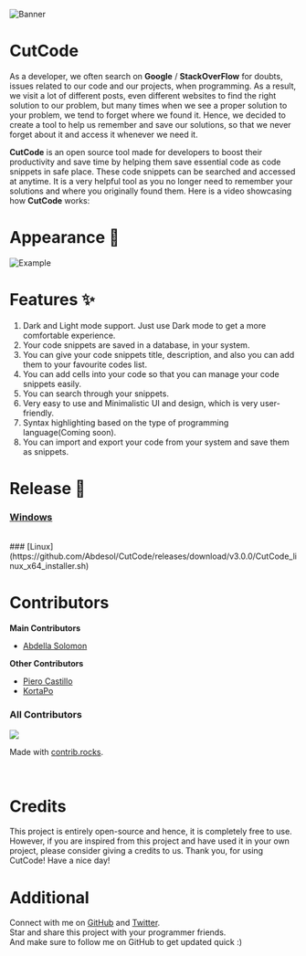 ![Banner](https://user-images.githubusercontent.com/63385587/135706502-35fee274-a8d2-48da-b9a9-50213ae3104a.png)


# CutCode

As a developer, we often search on <strong>Google</strong> / <strong>StackOverFlow</strong> for doubts, issues related to our code and our projects, when programming. As a result, we visit a lot of different posts, even different websites to find the right solution to our problem, but many times when we see a proper solution to your problem, we tend to forget where we found it. Hence, we decided to create a tool to help us remember and save our solutions, so that we never forget about it and access it whenever we need it.

<b>CutCode</b> is an open source tool made for developers to boost their productivity and save time by helping them save essential code as code snippets in safe place. These code snippets can be searched and accessed at anytime. It is a very helpful tool as you no longer need to remember your solutions and where you originally found them. Here is a video showcasing how <strong>CutCode</strong> works:

# Appearance 🎨
![Example](https://github.com/KortaPo/CutCode/blob/master/imgs/cutcode.gif)

# Features ✨

1. Dark and Light mode support. Just use Dark mode to get a more comfortable experience.
2. Your code snippets are saved in a database, in your system.
3. You can give your code snippets title, description, and also you can add them to your favourite codes list.
4. You can add cells into your code so that you can manage your code snippets easily.
5. You can search through your snippets.
6. Very easy to use and Minimalistic UI and design, which is very user-friendly.
7. Syntax highlighting based on the type of programming language(Coming soon).
8. You can import and export your code from your system and save them as snippets.

# Release 🚀
### [Windows](https://github.com/Abdesol/CutCode/releases/download/v3.0.0/CutCode.v3.0.0.Win.x64.exe) 
<br>
### [Linux](https://github.com/Abdesol/CutCode/releases/download/v3.0.0/CutCode_linux_x64_installer.sh)

# Contributors

**Main Contributors**
- [Abdella Solomon](https://github.com/Abdesol)

**Other Contributors**
- [Piero Castillo](https://github.com/PieroCastillo)
- [KortaPo](https://github.com/KortaPo)

### All Contributors
<a href="https://github.com/Abdesol/CutCode/graphs/contributors">
  <img src="https://contrib.rocks/image?repo=Abdesol/CutCode"/>
</a>

<br/>

Made with [contrib.rocks](https://contrib.rocks).

<br/>

# Credits
This project is entirely open-source and hence, it is completely free to use. However, if you are inspired from this project and have used it in your own project, please consider giving a credits to us.
Thank you, for using CutCode!
Have a nice day!

# Additional 

Connect with me on [GitHub](https://github.com/Abdesol) and [Twitter](https://twitter.com/AbdellaSolomon).
<br>
Star and share this project with your programmer friends.
<br>
And make sure to follow me on GitHub to get updated quick :)
